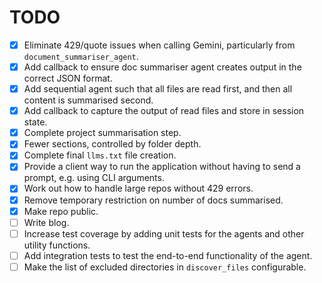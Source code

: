 
# TODO

- [x] Eliminate 429/quote issues when calling Gemini, particularly from `document_summariser_agent`.
- [x] Add callback to ensure doc summariser agent creates output in the correct JSON format.
- [x] Add sequential agent such that all files are read first, and then all content is summarised second.
- [x] Add callback to capture the output of read files and store in session state.
- [x] Complete project summarisation step.
- [x] Fewer sections, controlled by folder depth.
- [x] Complete final `llms.txt` file creation.
- [x] Provide a client way to run the application without having to send a prompt, e.g. using CLI arguments.
- [x] Work out how to handle large repos without 429 errors.
- [x] Remove temporary restriction on number of docs summarised.
- [x] Make repo public.
- [ ] Write blog.
- [ ] Increase test coverage by adding unit tests for the agents and other utility functions.
- [ ] Add integration tests to test the end-to-end functionality of the agent.
- [ ] Make the list of excluded directories in `discover_files` configurable.
